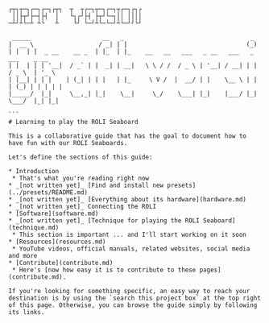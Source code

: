 ````
┌┬┐┬─┐┌─┐┌─┐┌┬┐  ┬  ┬┌─┐┬─┐┌─┐┬┌─┐┌┐┌
 ││├┬┘├─┤├┤  │   └┐┌┘├┤ ├┬┘└─┐││ ││││
─┴┘┴└─┴ ┴└   ┴    └┘ └─┘┴└─└─┘┴└─┘┘└┘

 _____                    __   _                                   _                 
|  __ \                  / _| | |                                 (_)                
| |  | |  _ __    __ _  | |_  | |_    __   __   ___   _ __   ___   _    ___    _ __  
| |  | | | '__|  / _` | |  _| | __|   \ \ / /  / _ \ | '__| / __| | |  / _ \  | '_ \
| |__| | | |    | (_| | | |   | |_     \ V /  |  __/ | |    \__ \ | | | (_) | | | | |
|_____/  |_|     \__,_| |_|    \__|     \_/    \___| |_|    |___/ |_|  \___/  |_| |_|

```
# Learning to play the ROLI Seaboard

This is a collaborative guide that has the goal to document how to have fun with our ROLI Seaboards.

Let's define the sections of this guide:

* Introduction
 * That's what you're reading right now
* _[not written yet]_ [Find and install new presets](../presets/README.md)
* _[not written yet]_ [Everything about its hardware](hardware.md)
* _[not written yet]_ Connecting the ROLI
* [Software](software.md)
* _[not written yet]_ [Technique for playing the ROLI Seaboard](technique.md)
 * This section is important ... and I'll start working on it soon
* [Resources](resources.md)
 * YouTube videos, official manuals, related websites, social media and more  
* [Contribute](contribute.md)
 * Here's [now how easy it is to contribute to these pages](contribute.md).

If you're looking for something specific, an easy way to reach your destination is by using the `search this project box` at the top right of this page. Otherwise, you can browse the guide simply by following its links.

